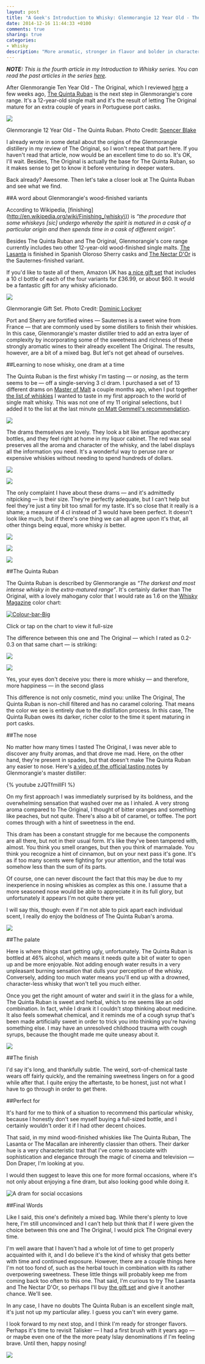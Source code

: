 ```yaml
---
layout: post
title: "A Geek's Introduction to Whisky: Glenmorangie 12 Year Old - The Quinta Ruban"
date: 2014-12-16 11:44:33 +0100
comments: true
sharing: true
categories: 
- Whisky
description: "More aromatic, stronger in flavor and bolder in character than The Original, The Quinta Ruban somehow falls short of the overall charm of its younger sibling."
---
```


_**NOTE:** This is the fourth article in my Introduction to Whisky series. You can read the past articles in the series [here](http://www.analogsenses.com/categories/whisky/)._

After Glenmorangie Ten Year Old - The Original, which I reviewed [here](http://www.analogsenses.com/2014/11/05/a-geeks-introduction-to-whisky-glenmorangie-ten-year-old-the-original/) a few weeks ago, [The Quinta Ruban](https://glenmorangie.com/en/glenmorangie-quinta-ruban) is the next step in Glenmorangie's core range. It's a 12-year-old single malt and it's the result of letting The Original mature for an extra couple of years in Portuguese port casks. 

<p class="extra-width"><img src="https://farm9.staticflickr.com/8682/16011138856_1046e3af5b_h.jpg"/></p>

<p class="photo-credit">Glenmorangie 12 Year Old - The Quinta Ruban. Photo Credit: <a href="https://www.flickr.com/photos/spedog/14938275144">Spencer Blake</a></p>


I already wrote in some detail about the origins of the Glenmorangie distillery in my review of The Original, so I won't repeat that part here. If you haven't read that article, now would be an excellent time to do so. It's OK, I'll wait. Besides, The Original is actually the base for The Quinta Ruban, so it makes sense to get to know it before venturing in deeper waters.

Back already? Awesome. Then let's take a closer look at The Quinta Ruban and see what we find.


##A word about Glenmorangie's wood-finished variants

According to Wikipedia, [finishing](http://en.wikipedia.org/wiki/Finishing_(whisky\)) is _“the procedure that some whiskeys [sic] undergo whereby the spirit is matured in a cask of a particular origin and then spends time in a cask of different origin”._

Besides The Quinta Ruban and The Original, Glenmorangie's core range currently includes two other 12-year-old wood-finished single malts. [The Lasanta](https://glenmorangie.com/en/glenmorangie-lasanta) is finished in Spanish Oloroso Sherry casks and [The Nectar D'Or](https://glenmorangie.com/en/glenmorangie-nectar-dor) is the Sauternes-finished variant. 

If you'd like to taste all of them, Amazon UK has [a nice gift set](http://www.amazon.co.uk/gp/product/B00H8RHLAA/) that includes a 10 cl bottle of each of the four variants for £36.99, or about $60. It would be a fantastic gift for any whisky aficionado.

<p class="extra-width"><img src="https://farm8.staticflickr.com/7463/16037076825_ed8b6a362e_h.jpg"/></p>

<p class="photo-credit">Glenmorangie Gift Set. Photo Credit: <a href="https://www.flickr.com/photos/farehamwine/14771095568">Dominic Lockyer</a></p>

Port and Sherry are fortified wines — Sauternes is a sweet wine from France — that are commonly used by some distillers to finish their whiskies. In this case, Glenmorangie's master distiller tried to add an extra layer of complexity by incorporating some of the sweetness and richness of these strongly aromatic wines to their already excellent The Original. The results, however, are a bit of a mixed bag. But let's not get ahead of ourselves.


##Learning to nose whisky, one dram at a time

The Quinta Ruban is the first whisky I'm tasting — or _nosing_, as the term seems to be — off a single-serving 3 cl dram. I purchased a set of 13 different drams on [Master of Malt](http://www.masterofmalt.com) a couple months ago, when I put together [the list of whiskies](http://www.analogsenses.com/2014/10/09/the-finer-things-in-life-a-geeks-introduction-to-scotch/) I wanted to taste in my first approach to the world of single malt whisky. This was not one of my 11 original selections, but I added it to the list at the last minute [on Matt Gemmell's recommendation](https://twitter.com/mattgemmell/status/520225015762288641).

<p class="extra-width"><img src="https://farm8.staticflickr.com/7480/15850618317_c7b54528cc_h.jpg"/></p>

The drams themselves are lovely. They look a bit like antique apothecary bottles, and they feel right at home in my liquor cabinet. The red wax seal preserves all the aroma and character of the whisky, and the label displays all the information you need. It's a wonderful way to peruse rare or expensive whiskies without needing to spend hundreds of dollars.

<p class="extra-width"><img src="https://farm8.staticflickr.com/7572/15848955378_1052cfa6e1_h.jpg"/></p>

<p class="extra-width"><img src="https://farm8.staticflickr.com/7547/16034454181_cba1711a06_h.jpg"/></p>

The only complaint I have about these drams — and it's admittedly nitpicking — is their size. They're perfectly adequate, but I can't help but feel they're just a tiny bit too small for my taste.  It's so close that it really is a shame; a measure of 4 cl instead of 3 would have been perfect. It doesn't look like much, but if there's one thing we can all agree upon it's that, all other things being equal, more whisky _is_ better.

<p class="extra-width"><img src="https://farm8.staticflickr.com/7552/15414145964_64ddc31158_h.jpg"/></p>

<p class="extra-width"><img src="https://farm8.staticflickr.com/7563/16010652916_f04314b8f2_h.jpg"/></p>

<p class="extra-width"><img src="https://farm8.staticflickr.com/7518/15416808993_e42f477bc3_h.jpg"/></p>


##The Quinta Ruban

The Quinta Ruban is described by Glenmorangie as _“The darkest and most intense whisky in the extra-matured range”_. It's certainly darker than The Original, with a lovely mahogany color that I would rate as 1.6 on the [Whisky Magazine](http://www.whiskymag.com/) color chart:

<p class="extra-width"><a href="https://www.flickr.com/photos/analogsenses/15541294995" title="Colour-bar-Big by Álvaro Serrano, on Flickr"><img src="https://farm4.staticflickr.com/3938/15541294995_3fd02f3bb8_o.jpg" alt="Colour-bar-Big"></a></p>

<p class="photo-credit">Click or tap on the chart to view it full-size</p>


The difference between this one and The Original — which I rated as 0.2-0.3 on that same chart — is striking:

<p class="extra-width"><img src="https://farm8.staticflickr.com/7506/16036471155_769a6378fe_h.jpg"/></p>

<p class="extra-width"><img src="https://farm8.staticflickr.com/7505/15850437019_096a335a6d_h.jpg"/></p>

<p class="photo-credit">Yes, your eyes don't deceive you: there is more whisky — and therefore, more happiness — in the second glass</p>


This difference is not only cosmetic, mind you: unlike The Original, The Quinta Ruban is non-chill filtered and has no caramel coloring. That means the color we see is entirely due to the distillation process. In this case, The Quinta Ruban owes its darker, richer color to the time it spent maturing in port casks.


##The nose

No matter how many times I tasted The Original, I was never able to discover any fruity aromas, and that drove me mad. Here, on the other hand, they're present in spades, but that doesn't make The Quinta Ruban any easier to nose. Here's [a video of the official tasting notes](https://www.youtube.com/watch?v=zJQTfmilIFI) by Glenmorangie's master distiller:

{% youtube zJQTfmilIFI %}

On my first approach I was immediately surprised by its boldness, and the overwhelming sensation that washed over me as I inhaled. A very strong aroma compared to The Original, I thought of bitter oranges and something like peaches, but not quite. There's also a bit of caramel, or toffee. The port comes through with a hint of sweetness in the end. 

This dram has been a constant struggle for me because the components are all there, but not in their usual form. It's like they've been tampered with, almost. You think you smell oranges, but then you think of marmalade. You think you recognize a hint of cinnamon, but on your next pass it's gone. It's as if too many scents were fighting for your attention, and the total was somehow less than the sum of its parts.

Of course, one can never discount the fact that this may be due to my inexperience in nosing whiskies as complex as this one. I assume that a more seasoned nose would be able to appreciate it in its full glory, but unfortunately it appears I'm not quite there yet.

I will say this, though: even if I'm not able to pick apart each individual scent, I really do enjoy the boldness of The Quinta Ruban's aroma.

<p class="extra-width"><img src="https://farm8.staticflickr.com/7550/16036505915_2bf4d08a7e_h.jpg"/></p>


##The palate

Here is where things start getting ugly, unfortunately. The Quinta Ruban is bottled at 46% alcohol, which means it needs quite a bit of water to open up and be more enjoyable. Not adding enough water results in a very unpleasant burning sensation that dulls your perception of the whisky. Conversely, adding too much water means you'll end up with a drowned, character-less whisky that won't tell you much either.

Once you get the right amount of water and swirl it in the glass for a while, The Quinta Ruban is sweet and herbal, which to me seems like an odd combination. In fact, while I drank it I couldn't stop thinking about medicine. It also feels somewhat chemical, and it reminds me of a cough syrup that's been made artificially sweet in order to trick you into thinking you're having something else. I may have an unresolved childhood trauma with cough syrups, because the thought made me quite uneasy about it.

<p class="extra-width"><img src="https://farm9.staticflickr.com/8595/16035801852_d67f952963_h.jpg"/></p>


##The finish

I'd say it's long, and thankfully subtle. The weird, sort-of-chemical taste wears off fairly quickly, and the remaining sweetness lingers on for a good while after that. I quite enjoy the aftertaste, to be honest, just not what I have to go through in order to get there.


##Perfect for

It's hard for me to think of a situation to recommend this particular whisky, because I honestly don't see myself buying a full-sized bottle, and I certainly wouldn't order it if I had other decent choices.

That said, in my mind wood-finished whiskies like The Quinta Ruban, The Lasanta or The Macallan are inherently classier than others. Their darker hue is a very characteristic trait that I've come to associate with sophistication and elegance through the magic of cinema and television — Don Draper, I'm looking at you. 

I would then suggest to leave this one for more formal occasions, where it's not only about enjoying a fine dram, but also looking good while doing it.

![A dram for social occasions](https://farm8.staticflickr.com/7536/16035860742_852acd94cf_h.jpg)


##Final Words

Like I said, this one's definitely a mixed bag. While there's plenty to love here, I'm still unconvinced and I can't help but think that if I were given the choice between this one and The Original, I would pick The Original every time. 

I'm well aware that I haven't had a whole lot of time to get properly acquainted with it, and I do believe it's the kind of whisky that gets better with time and continued exposure. However, there are a couple things here I'm not too fond of, such as the herbal touch in combination with its rather overpowering sweetness. These little things will probably keep me from coming back too often to this one. That said, I'm curious to try The Lasanta and The Nectar D'Or, so perhaps I'll buy [the gift set](http://www.amazon.co.uk/gp/product/B00H8RHLAA/) and give it another chance. We'll see.

In any case, I have no doubts The Quinta Ruban is an excellent single malt, it's just not up my particular alley. I guess you can't win every game. 

I look forward to my next stop, and I think I'm ready for stronger flavors. Perhaps it's time to revisit Talisker — I had a first brush with it years ago — or maybe even one of the the more peaty Islay denominations if I'm feeling brave. Until then, happy nosing!

<p class="extra-width"><img src="https://farm8.staticflickr.com/7489/15416873403_f77f90c62f_h.jpg"/></p>